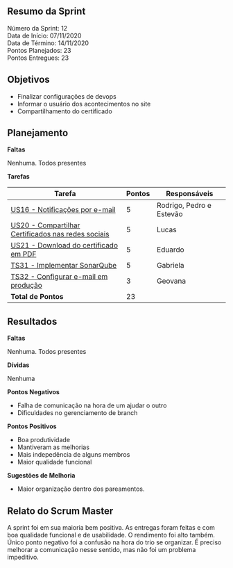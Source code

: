 
## Resumo da Sprint

Número da Sprint:  12<br>
Data de Início:  07/11/2020 <br>
Data de Término: 14/11/2020 <br>
Pontos Planejados:  23<br>
Pontos Entregues:  23<br>

## Objetivos

- Finalizar configurações de devops
- Informar o usuário dos acontecimentos no site
- Compartilhamento do certificado

## Planejamento

**Faltas** 

Nenhuma. Todos presentes

**Tarefas**

|Tarefa   | Pontos | Responsáveis|
| ------------------------------------------------------------------------------------------------------- | -- | ---|
| [US16 - Notificações por e-mail](https://github.com/fga-eps-mds/2020.1-Minacademy-Wiki/issues/91)                     | 5  | Rodrigo, Pedro e Estevão |
| [US20 - Compartilhar Certificados nas redes sociais](https://github.com/fga-eps-mds/2020.1-Minacademy-Wiki/issues/92) | 5  | Lucas |
| [US21 - Download do certificado em PDF](https://github.com/fga-eps-mds/2020.1-Minacademy-Wiki/issues/93)              | 5  | Eduardo |
| [TS31 - Implementar SonarQube](https://github.com/fga-eps-mds/2020.1-Minacademy-Wiki/issues/94)                       | 5  | Gabriela |
| [TS32 - Configurar e-mail em produção](https://github.com/fga-eps-mds/2020.1-Minacademy-Wiki/issues/95)               | 3  | Geovana |
| **Total de Pontos**                                                                                                    | 23 | |


## Resultados

**Faltas** 

Nenhuma. Todos presentes

**Dívidas**

Nenhuma


**Pontos Negativos**

- Falha de comunicação na hora de um ajudar o outro
- Dificuldades no gerenciamento de branch

**Pontos Positivos**

- Boa produtividade
- Mantiveram as melhorias
- Mais indepedência de alguns membros
- Maior qualidade funcional

**Sugestões de Melhoria**

- Maior organização dentro dos pareamentos.


## Relato do Scrum Master

A sprint foi em sua maioria bem positiva. As entregas foram feitas e com boa qualidade funcional e de usabilidade. O rendimento foi alto também. Único ponto negativo foi a confusão na hora do trio se organizar. É preciso melhorar a comunicação nesse sentido, mas não foi um problema impeditivo.


